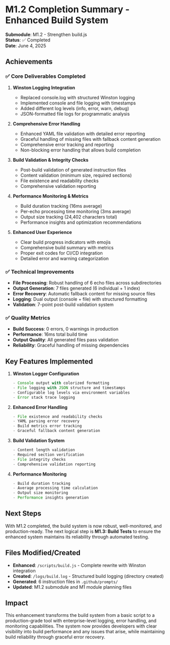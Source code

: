 # M1.2 Completion Summary - Enhanced Build System

**Submodule**: M1.2 - Strengthen build.js  
**Status**: ✅ Completed  
**Date**: June 4, 2025

## Achievements

### ✅ Core Deliverables Completed

1. **Winston Logging Integration**

   - Replaced console.log with structured Winston logging
   - Implemented console and file logging with timestamps
   - Added different log levels (info, error, warn, debug)
   - JSON-formatted file logs for programmatic analysis

2. **Comprehensive Error Handling**

   - Enhanced YAML file validation with detailed error reporting
   - Graceful handling of missing files with fallback content generation
   - Comprehensive error tracking and reporting
   - Non-blocking error handling that allows build completion

3. **Build Validation & Integrity Checks**

   - Post-build validation of generated instruction files
   - Content validation (minimum size, required sections)
   - File existence and readability checks
   - Comprehensive validation reporting

4. **Performance Monitoring & Metrics**

   - Build duration tracking (16ms average)
   - Per-echo processing time monitoring (3ms average)
   - Output size tracking (24,402 characters total)
   - Performance insights and optimization recommendations

5. **Enhanced User Experience**
   - Clear build progress indicators with emojis
   - Comprehensive build summary with metrics
   - Proper exit codes for CI/CD integration
   - Detailed error and warning categorization

### ✅ Technical Improvements

- **File Processing**: Robust handling of 6 echo files across subdirectories
- **Output Generation**: 7 files generated (6 individual + 1 index)
- **Error Recovery**: Automatic fallback content for missing source files
- **Logging**: Dual output (console + file) with structured formatting
- **Validation**: 7-point post-build validation system

### ✅ Quality Metrics

- **Build Success**: 0 errors, 0 warnings in production
- **Performance**: 16ms total build time
- **Output Quality**: All generated files pass validation
- **Reliability**: Graceful handling of missing dependencies

## Key Features Implemented

1. **Winston Logger Configuration**

   ```javascript
   - Console output with colorized formatting
   - File logging with JSON structure and timestamps
   - Configurable log levels via environment variables
   - Error stack trace logging
   ```

2. **Enhanced Error Handling**

   ```javascript
   - File existence and readability checks
   - YAML parsing error recovery
   - Build metrics error tracking
   - Graceful fallback content generation
   ```

3. **Build Validation System**

   ```javascript
   - Content length validation
   - Required section verification
   - File integrity checks
   - Comprehensive validation reporting
   ```

4. **Performance Monitoring**
   ```javascript
   - Build duration tracking
   - Average processing time calculation
   - Output size monitoring
   - Performance insights generation
   ```

## Next Steps

With M1.2 completed, the build system is now robust, well-monitored, and production-ready. The next logical step is **M1.3: Build Tests** to ensure the enhanced system maintains its reliability through automated testing.

## Files Modified/Created

- **Enhanced**: `/scripts/build.js` - Complete rewrite with Winston integration
- **Created**: `/logs/build.log` - Structured build logging (directory created)
- **Generated**: 6 instruction files in `.github/prompts/`
- **Updated**: M1.2 submodule and M1 module planning files

## Impact

This enhancement transforms the build system from a basic script to a production-grade tool with enterprise-level logging, error handling, and monitoring capabilities. The system now provides developers with clear visibility into build performance and any issues that arise, while maintaining build reliability through graceful error recovery.
